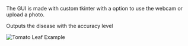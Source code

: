 The GUI is made with custom tkinter with a option to use the webcam or upload a photo. 

Outputs the disease with the accuracy level

![Tomato Leaf Example](Videos_and_Screenshots/tomato_leaf.jpg)

